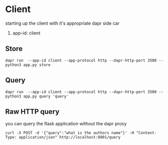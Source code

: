 # Client

starting up the client with it's appropriate dapr side car 

1. app-id: client

## Store

`dapr run  --app-id client --app-protocol http --dapr-http-port 3500 -- python3 app.py store`

## Query

`dapr run  --app-id client --app-protocol http --dapr-http-port 3500 -- python3 app.py query 'query'`


## Raw HTTP query 

you can query the flask application without the dapr proxy 

`curl -X POST -d '{"query":"what is the authors name"}' -H "Content-Type: application/json" http://localhost:8001/query`